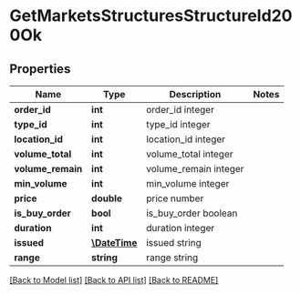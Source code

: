 # GetMarketsStructuresStructureId200Ok

## Properties
Name | Type | Description | Notes
------------ | ------------- | ------------- | -------------
**order_id** | **int** | order_id integer | 
**type_id** | **int** | type_id integer | 
**location_id** | **int** | location_id integer | 
**volume_total** | **int** | volume_total integer | 
**volume_remain** | **int** | volume_remain integer | 
**min_volume** | **int** | min_volume integer | 
**price** | **double** | price number | 
**is_buy_order** | **bool** | is_buy_order boolean | 
**duration** | **int** | duration integer | 
**issued** | [**\DateTime**](\DateTime.md) | issued string | 
**range** | **string** | range string | 

[[Back to Model list]](../README.md#documentation-for-models) [[Back to API list]](../README.md#documentation-for-api-endpoints) [[Back to README]](../README.md)


